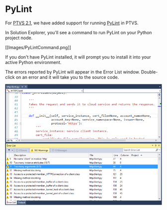 PyLint
======

For [PTVS 2.1](https://pytools.codeplex.com/releases/view/109707), we have added support for running [PyLint](http://pylint.org/) in PTVS.

In Solution Explorer, you'll see a command to run PyLint on your Python project node.

[[Images/PyLintCommand.png]]

If you don't have PyLint installed, it will prompt you to install it into your active Python environment.

The errors reported by PyLint will appear in the Error List window. Double-click on an error and it will take you to the source code.

![PyLint Error List](Images/PyLintErrorList.png)


